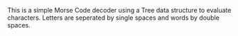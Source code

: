 This is a simple Morse Code decoder using a Tree data structure to evaluate characters.
Letters are seperated by single spaces and words by double spaces.
